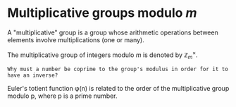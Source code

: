 # Multiplicative groups modulo $m$

A "multiplicative" group is a group whose arithmetic operations between elements involve multiplications (one or many).

The multiplicative group of integers modulo $m$ is denoted by $\mathbb{Z}_m^\times$.

```admonish question
Why must a number be coprime to the group's modulus in order for it to have an inverse?
```

Euler's totient function φ(n) is related to the order of the multiplicative group modulo p, where p is a prime number.
